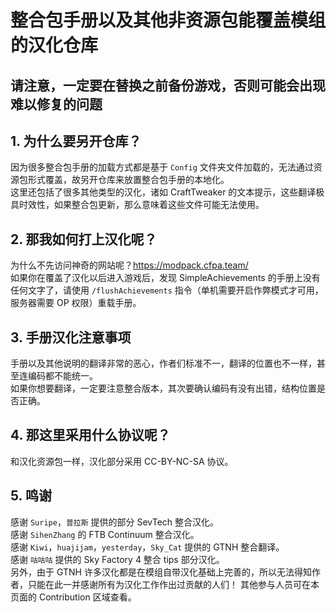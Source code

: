 ﻿# 整合包手册以及其他非资源包能覆盖模组的汉化仓库

## 请注意，一定要在替换之前备份游戏，否则可能会出现难以修复的问题

## 1. 为什么要另开仓库？
因为很多整合包手册的加载方式都是基于 `Config` 文件夹文件加载的，无法通过资源包形式覆盖，故另开仓库来放置整合包手册的本地化。   
这里还包括了很多其他类型的汉化，诸如 CraftTweaker 的文本提示，这些翻译极具时效性，如果整合包更新，那么意味着这些文件可能无法使用。

## 2. 那我如何打上汉化呢？
为什么不先访问神奇的网站呢？<https://modpack.cfpa.team/>    
如果你在覆盖了汉化以后进入游戏后，发现 SimpleAchievements 的手册上没有任何文字了，请使用 `/flushAchievements` 指令（单机需要开启作弊模式才可用，服务器需要 OP 权限）重载手册。

## 3. 手册汉化注意事项
手册以及其他说明的翻译非常的恶心，作者们标准不一，翻译的位置也不一样，甚至连编码都不能统一。    
如果你想要翻译，一定要注意整合版本，其次要确认编码有没有出错，结构位置是否正确。

## 4. 那这里采用什么协议呢？
和汉化资源包一样，汉化部分采用 CC-BY-NC-SA 协议。

## 5. 鸣谢
感谢 `Suripe`，`普拉斯` 提供的部分 SevTech 整合汉化。            
感谢 `SihenZhang` 的 FTB Continuum 整合汉化。             
感谢 `Kiwi`，`huajijam`，`yesterday`，`Sky_Cat` 提供的 GTNH 整合翻译。           
感谢 `咕咕咕` 提供的 Sky Factory 4 整合 tips 部分汉化。              
另外，由于 GTNH 许多汉化都是在模组自带汉化基础上完善的，所以无法得知作者，只能在此一并感谢所有为汉化工作作出过贡献的人们！
其他参与人员可在本页面的 Contribution 区域查看。           

